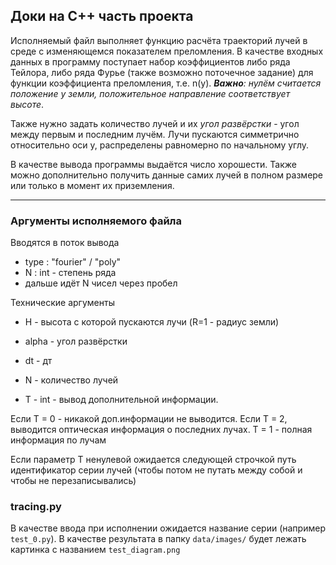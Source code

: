 <h2> Доки на С++ часть проекта </h2>

Исполняемый файл выполняет функцию расчёта траекторий лучей в среде с изменяющемся показателем преломления.
В качестве входных данных в программу поступает набор коэффициентов либо ряда Тейлора, либо ряда Фурье (также возможно поточечное задание) для функции коэффициента преломления, т.е. n(y).
_**Важно**: нулём считается положение у земли, положительное направление соответствует высоте_.

Также нужно задать количество лучей и их _угол развёрстки_ - угол между первым и последним лучём. 
Лучи пускаются симметрично относительно оси y, распределены равномерно по начальному углу.

В качестве вывода программы выдаётся число хорошести. Также можно дополнительно получить данные самих лучей в полном размере или только в момент их приземления.

****

<h3> Аргументы исполняемого файла  </h3>

Вводятся в поток вывода

- type : "fourier" / "poly"
- N : int - степень ряда
- дальше идёт N чисел через пробел

Технические аргументы

- H - высота с которой пускаются лучи (R=1 - радиус земли)
- alpha - угол развёрстки
- dt - дт
- N - количество лучей

- T - int - вывод дополнительной информации.

Если T = 0 - никакой доп.информации не выводится. Если
T = 2, выводится оптическая информация о последних лучах. T = 1 - полная информация по лучам

Если параметр T ненулевой ожидается следующей строчкой путь идентификатор серии лучей (чтобы потом не путать между собой и чтобы не перезаписывались)

<h3>tracing.py</h3>

В качестве ввода при исполнении ожидается название серии (например `test_0.py`). В качестве результата в папку `data/images/` будет лежать картинка с названием `test_diagram.png`
